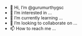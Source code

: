 - 👋 Hi, I’m @gurumurthygsc
- 👀 I’m interested in ...
- 🌱 I’m currently learning ...
- 💞️ I’m looking to collaborate on ...
- 📫 How to reach me ...

<!---
gurumurthygsc/gurumurthygsc is a ✨ special ✨ repository because its `README.md` (this file) appears on your GitHub profile.
You can click the Preview link to take a look at your changes.
--->
